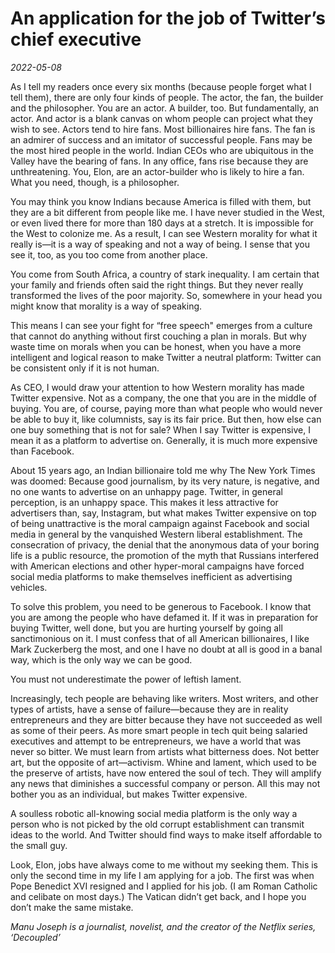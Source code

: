 # An application for the job of Twitter’s chief executive

*2022-05-08*

As I tell my readers once every six months (because people forget what I
tell them), there are only four kinds of people. The actor, the fan, the
builder and the philosopher. You are an actor. A builder, too. But
fundamentally, an actor. And actor is a blank canvas on whom people can
project what they wish to see. Actors tend to hire fans. Most
billionaires hire fans. The fan is an admirer of success and an imitator
of successful people. Fans may be the most hired people in the world.
Indian CEOs who are ubiquitous in the Valley have the bearing of fans.
In any office, fans rise because they are unthreatening. You, Elon, are
an actor-builder who is likely to hire a fan. What you need, though, is
a philosopher.

You may think you know Indians because America is filled with them, but
they are a bit different from people like me. I have never studied in
the West, or even lived there for more than 180 days at a stretch. It is
impossible for the West to colonize me. As a result, I can see Western
morality for what it really is—it is a way of speaking and not a way of
being. I sense that you see it, too, as you too come from another place.

You come from South Africa, a country of stark inequality. I am certain
that your family and friends often said the right things. But they never
really transformed the lives of the poor majority. So, somewhere in your
head you might know that morality is a way of speaking.

This means I can see your fight for “free speech" emerges from a culture
that cannot do anything without first couching a plan in morals. But why
waste time on morals when you can be honest, when you have a more
intelligent and logical reason to make Twitter a neutral platform:
Twitter can be consistent only if it is not human.

As CEO, I would draw your attention to how Western morality has made
Twitter expensive. Not as a company, the one that you are in the middle
of buying. You are, of course, paying more than what people who would
never be able to buy it, like columnists, say is its fair price. But
then, how else can one buy something that is not for sale? When I say
Twitter is expensive, I mean it as a platform to advertise on.
Generally, it is much more expensive than Facebook.

About 15 years ago, an Indian billionaire told me why The New York Times
was doomed: Because good journalism, by its very nature, is negative,
and no one wants to advertise on an unhappy page. Twitter, in general
perception, is an unhappy space. This makes it less attractive for
advertisers than, say, Instagram, but what makes Twitter expensive on
top of being unattractive is the moral campaign against Facebook and
social media in general by the vanquished Western liberal establishment.
The consecration of privacy, the denial that the anonymous data of your
boring life is a public resource, the promotion of the myth that
Russians interfered with American elections and other hyper-moral
campaigns have forced social media platforms to make themselves
inefficient as advertising vehicles.

To solve this problem, you need to be generous to Facebook. I know that
you are among the people who have defamed it. If it was in preparation
for buying Twitter, well done, but you are hurting yourself by going all
sanctimonious on it. I must confess that of all American billionaires, I
like Mark Zuckerberg the most, and one I have no doubt at all is good in
a banal way, which is the only way we can be good.

You must not underestimate the power of leftish lament.

Increasingly, tech people are behaving like writers. Most writers, and
other types of artists, have a sense of failure—because they are in
reality entrepreneurs and they are bitter because they have not
succeeded as well as some of their peers. As more smart people in tech
quit being salaried executives and attempt to be entrepreneurs, we have
a world that was never so bitter. We must learn from artists what
bitterness does. Not better art, but the opposite of art—activism. Whine
and lament, which used to be the preserve of artists, have now entered
the soul of tech. They will amplify any news that diminishes a
successful company or person. All this may not bother you as an
individual, but makes Twitter expensive.

A soulless robotic all-knowing social media platform is the only way a
person who is not picked by the old corrupt establishment can transmit
ideas to the world. And Twitter should find ways to make itself
affordable to the small guy.

Look, Elon, jobs have always come to me without my seeking them. This is
only the second time in my life I am applying for a job. The first was
when Pope Benedict XVI resigned and I applied for his job. (I am Roman
Catholic and celibate on most days.) The Vatican didn’t get back, and I
hope you don’t make the same mistake.

*Manu Joseph is a journalist, novelist, and the creator of the Netflix
series, ‘Decoupled’*
